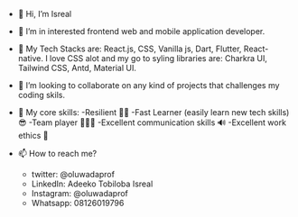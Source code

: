 - 👋 Hi, I’m Isreal

- 👀 I’m in interested frontend web and mobile application developer.

- 🌱 My Tech Stacks are: React.js, CSS, Vanilla js, Dart, Flutter, React-native.
      I love CSS alot and my go to syling libraries are: 
        Charkra UI, Tailwind CSS, Antd, Material UI.
        
- 💞️ I’m looking to collaborate on any kind of projects that challenges my coding skils.

- 🤖 My core skills:
    -Resilient 🐱‍🚀
    -Fast Learner (easily learn new tech skills) 😎
    -Team player 👨‍👧‍👦
    -Excellent communication skills 🔊
    -Excellent work ethics 📍
 
- 📫 How to reach me?
  -  twitter: @oluwadaprof
  -  LinkedIn: Adeeko Tobiloba Isreal
  -  Instagram: @oluwadaprof
  -  Whatsapp: 08126019796

<!---
oluwadaprof/oluwadaprof is a ✨ special ✨ repository because its `README.md` (this file) appears on your GitHub profile.
You can click the Preview link to take a look at your changes.
--->
